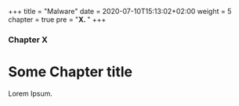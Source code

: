 +++
title = "Malware"
date = 2020-07-10T15:13:02+02:00
weight = 5
chapter = true
pre = "<b>X. </b>"
+++

### Chapter X

# Some Chapter title

Lorem Ipsum.